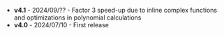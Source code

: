 -  **v4.1** - 2024/09/?? - Factor 3 speed-up due to inline complex functions and optimizations in polynomial calculations
-  **v4.0** - 2024/07/10 - First release
